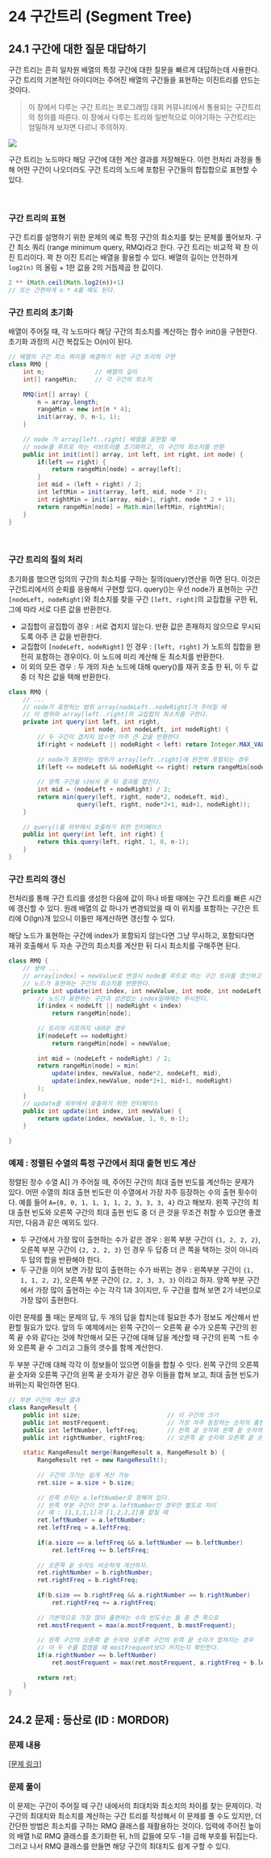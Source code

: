 # 24 구간트리 (Segment Tree)

## 24.1 구간에 대한 질문 대답하기

구간 트리는 흔히 일차원 배열의 특정 구간에 대한 질문을 빠르게 대답하는데 사용한다. 구간 트리의 기본적인 아이디어는 주어진 배열의 구간들을 표현하는 이진트리를 만드는 것이다. 

> 이 장에서 다루는 구간 트리는 프로그래밍 대회 커뮤니티에서 통용되는 구간트리의 정의를 따른다. 이 장에서 다루는 트리와 일반적으로 이야기하는 구간트리는 엄밀하게 보자면 다르니 주의하자.

![](./1.png)

구간 트리는 노드마다 해당 구간에 대한 계산 결과를 저장해둔다. 이런 전처리 과정을 통해 어떤 구간이 나오더라도 구간 트리의 노드에 포함된 구간들의 합집합으로 표현할 수 있다.

​        

### 구간 트리의 표현

구간 트리를 설명하기 위한 문제의 예로 특정 구간의 최소치를 찾는 문제를 풀어보자. 구간 최소 쿼리 (range minimum query, RMQ)라고 한다. 구간 트리는 비교적 꽉 찬 이진 트리이다. 꽉 찬 이진 트리는 배열을 활용할 수 있다. 배열의 길이는 안전하게 `log2(n)` 의 올림 + 1한 값을 2의 거듭제곱 한 값이다. 

```javascript
2 ** (Math.ceil(Math.log2(n))+1)
// 또는 간편하게 n * 4를 해도 된다.
```



### 구간 트리의 초기화

배열이 주어질 때, 각 노드마다 해당 구간의 최소치를 계산하는 함수 init()을 구현한다. 초기화 과정의 시간 복잡도는 O(n)이 된다.

```java
// 배열의 구간 최소 쿼리를 해결하기 위한 구간 트리의 구현
class RMQ {
    int n;	            // 배열의 길이
    int[] rangeMin;	    // 각 구간의 최소치
    
    RMQ(int[] array) {
        n = array.length;
		rangeMin = new int[n * 4];
        init(array, 0, n-1, 1);
    }
    
    // node 가 array[left..right] 배열을 표현할 때
    // node를 루트로 하는 서브트리를 초기화하고, 이 구간의 최소치를 반환
    public int init(int[] array, int left, int right, int node) {
        if(left == right) {
            return rangeMin[node] = array[left];
        }
        int mid = (left + right) / 2;
        int leftMin = init(array, left, mid, node * 2);
        int rightMin = init(array, mid+1, right, node * 2 + 1);
        return rangeMin[node] = Math.min(leftMin, rightMin);
    }
}
```

​    

### 구간 트리의 질의 처리

초기화를 했으면 임의의 구간의 최소치를 구하는 질의(query)연산을 하면 된다. 이것은 구간트리에서의 순회를 응용해서 구현할 있다. query()는 우선 node가 표현하는 구간 `[nodeLeft, nodeRight]`와 최소치를 찾을 구간 `[left, right]`의 교집합을 구한 뒤, 그에 따라 서로 다른 값을 반환한다.

- 교집합이 공집합이 경우 : 서로 겹치지 않는다. 반환 값은 존재하지 않으므로 무시되도록 아주 큰 값을 반환한다.
- 교집합이 `[nodeLeft, nodeRight]` 인 경우 : `[left, right]` 가 노트의 집합을 완전히 포함하는 경우이다. 이 노드에 미리 계산해 둔 최소치를 반환한다.
- 이 외의 모든 경우 : 두 개의 자손 노드에 대해 query()를 재귀 호출 한 뒤, 이 두 값 중 더 작은 값을 택해 반환한다.

```java
class RMQ {
    // ...
    // node가 표현하는 범위 array[nodeLeft..nodeRight]가 주어질 때
    // 이 범위와 array[left..right]의 교집합의 최소치를 구한다.
    private int query(int left, int right, 
                     int node, int nodeLeft, int nodeRight) {
        // 두 구간이 겹치지 않ㅇ면 아주 큰 값을 반환한다.
        if(right < nodeLeft || nodeRight < left) return Integer.MAX_VALUE;
        
        // node가 표현하는 범위가 array[left..right]에 완전히 포함되는 경우
        if(left <= nodeLeft && nodeRight <= right) return rangeMin[node];
        
        // 양쪽 구간을 나눠서 푼 뒤 결과를 합친다.
        int mid = (nodeLeft + nodeRight) / 2;
        return min(query(left, right, node*2, nodeLeft, mid),
                   query(left, right, node*2+1, mid+1, nodeRight));
    }
    
    // query()를 외부에서 호출하기 위한 인터페이스
    public int query(int left, int right) {
        return this.query(left, right, 1, 0, n-1);
    }
}
```



### 구간 트리의 갱신

전처리를 통해 구간 트리를 생성한 다음에 값이 하나 바뀔 때에는 구간 트리를 빠른 시간에 갱신할 수 있다. 원래 배열의 값 하나가 변경되었을 때 이 위치를 포함하는 구간은 트리에 O(lgn)개 있으니 이들만 재계산하면 갱신할 수 있다.

해당 노드가 표현하는 구간에 index가 포함되지 않는다면 그냥 무시하고, 포함되다면 재귀 호출해서 두 자손 구간의 최소치를 계산한 뒤 다시 최소치를 구해주면 된다.

```java
class RMQ {
    // 생략 ...
    // array[index] = newValue로 변경시 node를 루트로 하는 구간 트리를 갱신하고 
    // 노드가 표현하는 구간의 최소치를 반환한다.
    private int update(int index, int newValue, int node, int nodeLeft, int nodeRight) {
        // 노드가 표현하는 구간과 상관없는 index일때에는 무시한다.
        if(index < nodeLft || nodeRight < index) 
            return rangeMin[node];
        
        // 트리의 리프까지 내려온 경우
        if(nodeLeft == nodeRight)
            return rangeMin[node] = newValue;
        
        int mid = (nodeLeft + nodeRight) / 2;
        return rangeMin[node] = min(
        	update(index, newValue, node*2, nodeLeft, mid),
            update(index,newValue, node*2+1, mid+1, nodeRight)
        );
    }
    // update를 외부에서 호출하기 위한 인터페이스
    public int update(int index, int newValue) {
        return update(index, newValue, 1, 0, n-1);
    }
    
}
```



### 예제 : 정렬된 수열의 특정 구간에서 최대 출현 빈도 계산

정렬된 정수 수열 A\[\] 가 주어질 때, 주어진 구간의 최대 출현 빈도를 계산하는 문제가 있다. 어떤 수열의 최대 출현 빈도란 이 수열에서 가장 자주 등장하는 수의 출현 횟수이다. 예를 들어 `A={0, 0, 1, 1, 1, 1, 2, 3, 3, 3, 4}` 라고 해보자. 왼쪽 구간의 최대 출현 빈도와 오른쪽 구간의 최대 출현 빈도 중 더 큰 것을 무조건 취할 수 있으면 좋겠지만, 다음과 같은 예외도 있다.

- 두 구간에서 가장 많이 출현하는 수가 같은 경우 : 왼쪽 부분 구간이 `{1, 2, 2, 2}`, 오른쪽 부분 구간이 `{2, 2, 2, 3}` 인 경우 두 답중 더 큰 쪽을 택하는 것이 아니라 두 답의 합을 반환해야 한다.
- 두 구간을 이어 보면 가장 많이 출현하는 수가 바뀌는 경우 : 왼쪽부분 구간이 `{1, 1, 1, 2, 2}`, 오른쪽 부분 구간이 `{2, 2, 3, 3, 3}` 이라고 하자. 양쪽 부분 구간에서 가장 많이 출현하는 수는 각각 1과 3이지만, 두 구간을 합쳐 보면 2가 네번으로 가장 많이 출현한다.

이런 문제를 풀 때는 문제의 답, 두 개의 답을 합치는데 필요한 추가 정보도 계산해서 반환할 필요가 있다. 앞의 두 예제에서는 왼쪽 구간이ㅡ 오른쪽 끝 수가 오른쪽 구간의 왼쪽 끝 수와 같다는 것에 착안해서 모든 구간에 대해 답을 계산할 때 구간의 왼쪽 ㄱ트 수와 오른쪽 끝 수 그리고 그들의 갯수를 함께 계산한다.

두 부분 구간에 대해 각각 이 정보들이 있으면 이들을 합칠 수 잇다. 왼쪽 구간의 오른쪽 끝 숫자와 오른쪽 구간의 왼쪽 끝 숫자가 같은 경우 이들을 합쳐 보고, 최대 출현 빈도가 바뀌는지 확인하면 된다. 

```java
// 부분 구간의 계산 결과
class RangeResult {
	public int size;                        // 이 구간의 크기
    public int mostFrequent;                // 가장 자주 등장하는 숫자의 출현 횟수
    public int leftNumber, leftFreq;        // 왼쪽 끝 숫자와 왼쪽 끝 숫자의 출현 횟수
    public int rightNumber, rightFreq;      // 오른쪽 끝 숫자와 오른쪽 끝 숫자의 출현 횟수
       
    static RangeResult merge(RangeResult a, RangeResult b) {
        RangeResult ret = new RangeResult();
        
        // 구간의 크기는 쉽게 계산 가능
        ret.size = a.size + b.size;
        
        // 왼쪽 숫자는 a.leftNumber로 정해져 있다.
        // 왼쪽 부분 구간이 전부 a.leftNumber인 경우만 별도로 처리
        // 예 : [1,1,1,1]과 [1,2,2,2]를 합칠 때
        ret.leftNumber = a.leftNumber;
        ret.leftFreq = a.leftFreq;
        
        if(a.sieze == a.leftFreq && a.leftNumber == b.leftNumber)
            ret.leftFreq += b.leftFreq;
        
        // 오른쪽 끝 숫자도 비슷하게 계산하자.
        ret.rightNumber = b.rightNumber;
        ret.rightFreq = b.rightFreq;
        
        if(b.size == b.rightFreq && a.rightNumber == b.rightNumber)
            ret.rightFreq += a.rightFreq;
        
        // 기본적으로 가장 많이 출현하는 수의 빈도수는 둘 중 큰 쪽으로
        ret.mostFrequent = max(a.mostFrequent, b.mostFrequent);
        
        // 왼쪽 구간의 오른쪽 끝 숫자와 오른쪽 구간의 왼쪽 끝 숫자가 합쳐지는 경우
        // 이 두 수를 합쳤을 때 mostFrequent보다 커지는지 확인한다.
        if(a.rightNumber == b.leftNumber)
            ret.mostFrequent = max(ret.mostFrequent, a.rightFreq + b.leftFreq);
        
        return ret;
    }
}
```





## 24.2 문제 : 등산로 (ID : MORDOR)

### 문제 내용

[[문제 링크]](https://www.algospot.com/judge/problem/read/MORDOR)



### 문제 풀이

이 문제는 구간이 주어질 때 구간 내에서의 최대치와 최소치의 차이를 찾는 문제이다. 각 구간의 최대치와 최소치를 계산하는 구간 트리를 작성해서 이 문제를 풀 수도 있지만, 더 간단한 방법은 최소치를 구하는 RMQ 클래스를 재활용하는 것이다. 입력에 주어진 높이의 배열 h로 RMQ 클래스를 초기화한 뒤, h의 값들에 모두 -1을 곱해 부호를 뒤집는다. 그러고 나서 RMQ 클래스를 만들면 해당 구간의 최대치도 쉽게 구할 수 있다.

